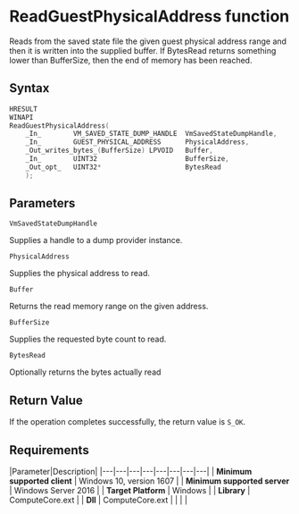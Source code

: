 # ReadGuestPhysicalAddress function

Reads from the saved state file the given guest physical address range and then it is written into the supplied buffer. If BytesRead returns something lower than BufferSize, then the end of memory has been reached.

## Syntax

```C
HRESULT
WINAPI
ReadGuestPhysicalAddress(
    _In_        VM_SAVED_STATE_DUMP_HANDLE  VmSavedStateDumpHandle,
    _In_        GUEST_PHYSICAL_ADDRESS      PhysicalAddress,
    _Out_writes_bytes_(BufferSize) LPVOID   Buffer,
    _In_        UINT32                      BufferSize,
    _Out_opt_   UINT32*                     BytesRead
    );
```

## Parameters

`VmSavedStateDumpHandle`

Supplies a handle to a dump provider instance.

`PhysicalAddress`

Supplies the physical address to read.

`Buffer`

Returns the read memory range on the given address.

`BufferSize`

Supplies the requested byte count to read.

`BytesRead`

Optionally returns the bytes actually read

## Return Value

If the operation completes successfully, the return value is `S_OK`.

## Requirements

|Parameter|Description|
|---|---|---|---|---|---|---|---|
| **Minimum supported client** | Windows 10, version 1607 |
| **Minimum supported server** | Windows Server 2016 |
| **Target Platform** | Windows |
| **Library** | ComputeCore.ext |
| **Dll** | ComputeCore.ext |
|    |    |